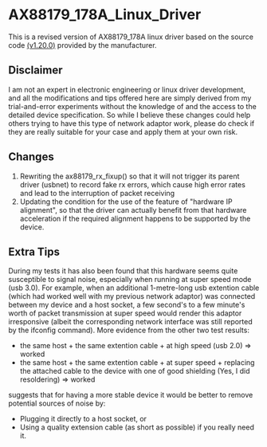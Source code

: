 # AX88179_178A_Linux_Driver
This is a revised version of AX88179_178A linux driver based on the source code [(v1.20.0)](https://www.asix.com.tw/en/support/download/file/120) provided by the manufacturer.

## Disclaimer
I am not an expert in electronic engineering or linux driver development, and all the modifications and tips offered here are simply derived from my trial-and-error experiments without the knowledge of and the access to the detailed device specification. So while I believe these changes could help others trying to have this type of network adaptor work, please do check if they are really suitable for your case and apply them at your own risk.

## Changes
1. Rewriting the ax88179_rx_fixup() so that it will not trigger its parent driver (usbnet) to record fake rx errors, which cause high error rates and lead to the interruption of packet receiving
2. Updating the condition for the use of the feature of "hardware IP alignment", so that the driver can actually benefit from that hardware acceleration if the required alignment happens to be supported by the device.

## Extra Tips
During my tests it has also been found that this hardware seems quite susceptible to signal noise, especially when running at super speed mode (usb 3.0). For example, when an additional 1-metre-long usb extention cable (which had worked well with my previous network adaptor) was connected between my device and a host socket, a few second's to a few minute's worth of packet transmission at super speed would render this adaptor irresponsive (albeit the corresponding network interface was still reported by the ifconfig command). More evidence from the other two test results:
* the same host + the same extention cable + at high speed (usb 2.0) => worked
* the same host + the same extention cable + at super speed + replacing the attached cable to the device with one of good shielding (Yes, I did resoldering) => worked

suggests that for having a more stable device it would be better to remove potential sources of noise by:
* Plugging it directly to a host socket, or
* Using a quality extension cable (as short as possible) if you really need it.


